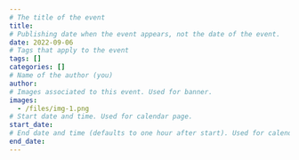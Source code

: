 ```yaml
---
# The title of the event
title: 
# Publishing date when the event appears, not the date of the event.
date: 2022-09-06
# Tags that apply to the event
tags: []
categories: []
# Name of the author (you)
author: 
# Images associated to this event. Used for banner.
images:
  - /files/img-1.png
# Start date and time. Used for calendar page.
start_date:  
# End date and time (defaults to one hour after start). Used for calendar page.
end_date:  
---
```



